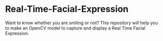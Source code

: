# Real-Time-Facial-Expression
Want to know whether you are smiling or not? This repository will help you to make an OpenCV model to capture and display a Real Time Facial Expression.
